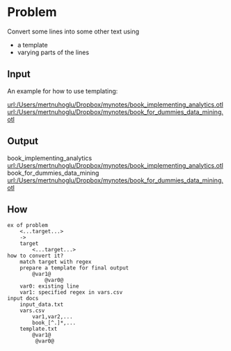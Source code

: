 # Problem

Convert some lines into some other text using

- a template
- varying parts of the lines

## Input

An example for how to use templating:

<url:/Users/mertnuhoglu/Dropbox/mynotes/book_implementing_analytics.otl>
<url:/Users/mertnuhoglu/Dropbox/mynotes/book_for_dummies_data_mining.otl>

## Output

book_implementing_analytics
	<url:/Users/mertnuhoglu/Dropbox/mynotes/book_implementing_analytics.otl>
book_for_dummies_data_mining
	<url:/Users/mertnuhoglu/Dropbox/mynotes/book_for_dummies_data_mining.otl>

## How

	ex of problem
		<...target...>
		->
		target
			<...target...>
	how to convert it?
		match target with regex
		prepare a template for final output
			@var1@
				@var0@
		var0: existing line
		var1: specified regex in vars.csv
	input docs
		input_data.txt
		vars.csv
			var1,var2,...
			book_[^.]*,...
		template.txt
			@var1@
			 @var0@
